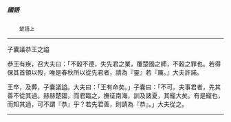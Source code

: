 

##### 國語
　　`楚語上`

* * *

子囊議恭王之謚

恭王有疾，召大夫曰：「不穀不德，失先君之業，覆楚國之師，不穀之罪也。若得保其首領以歿，唯是春秋所以從先君者，請為『靈』若『厲。』大夫許諾。

王卒，及葬，子囊議謚。大夫曰：「王有命矣。」子囊曰：「不可。夫事君者，先其善不從其過。赫赫楚國，而君臨之，撫征南海，訓及諸夏，其寵大矣。有是寵也，而知其過，可不謂『恭』乎？若先君善，則請為『恭』。」大夫從之。

* * *

